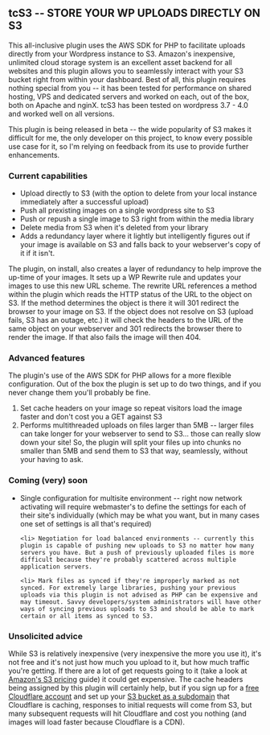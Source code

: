 <h2>tcS3 -- STORE YOUR WP UPLOADS DIRECTLY ON S3</h2>

This all-inclusive plugin uses the AWS SDK for PHP to facilitate uploads directly from your Wordpress instance to S3. Amazon's inexpensive, unlimited cloud storage system is an excellent asset backend for all websites and this plugin allows you to seamlessly interact with your S3 bucket right from within your dashboard. Best of all, this plugin requires nothing special from you -- it has been tested for performance on shared hosting, VPS and dedicated servers and worked on each, out of the box, both on Apache and nginX. tcS3 has been tested on wordpress 3.7 - 4.0 and worked well on all versions.

This plugin is being released in beta -- the wide popularity of S3 makes it difficult for me, the only developer on this project, to know every possible use case for it, so I'm relying on feedback from its use to provide further enhancements.

<h3>Current capabilities</h3>
<ul>
	<li> Upload directly to S3 (with the option to delete from your local instance immediately after a successful upload)
	<li> Push all prexisting images on a single wordpress site to S3
	<li> Push or repush a single image to S3 right from within the media library
	<li> Delete media from S3 when it's deleted from your library
	<li> Adds a redundancy layer where it lightly but intelligently figures out if your image is available on S3 and falls back to your webserver's copy of it if it isn't.
</ul>

The plugin, on install, also creates a layer of redundancy to help improve the up-time of your images. It sets up a WP Rewrite rule and updates your images to use this new URL scheme. The rewrite URL references a method within the plugin which reads the HTTP status of the URL to the object on S3. If the method determines the object is there it will 301 redirect the browser to your image on S3. If the object does not resolve on S3 (upload fails, S3 has an outage, etc.) it will check the headers to the URL of the same object on your webserver and 301 redirects the browser there to render the image. If that also fails the image will then 404.

<h3>Advanced features</h3>

The plugin's use of the AWS SDK for PHP allows for a more flexible configuration. Out of the box the plugin is set up to do two things, and if you never change them you'll probably be fine.

<ol>
	<li> Set cache headers on your image so repeat visitors load the image faster and don't cost you a GET against S3
	<li> Performs multithreaded uploads on files larger than 5MB -- larger files can take longer for your webserver to send to S3... those can really slow down your site! So, the plugin will split your files up into chunks no smaller than 5MB and send them to S3 that way, seamlessly, without your having to ask.
</ol>

<h3>Coming (very) soon</h3>
<ul>
	<li> Single configuration for multisite environment -- right now network activating will require webmaster's to define the settings for each of their site's individually (which may be what you want, but in many cases one set of settings is all that's required)
	
	<li> Negotiation for load balanced environments -- currently this plugin is capable of pushing new uploads to S3 no matter how many servers you have. But a push of previously uploaded files is more difficult because they're probably scattered across multiple application servers.

	<li> Mark files as synced if they're improperly marked as not synced. For extremely large libraries, pushing your previous uploads via this plugin is not advised as PHP can be expensive and may timeout. Savvy developers/system administrators will have other ways of syncing previous uploads to S3 and should be able to mark certain or all items as synced to S3.
</ul>

<h3>Unsolicited advice</h3>
While S3 is relatively inexpensive (very inexpensive the more you use it), it's not free and it's not just how much you upload to it, but how much traffic you're getting. If there are a lot of get requests going to it (take a look at <a href="http://aws.amazon.com/s3/pricing/">Amazon's S3 pricing</a> guide) it could get expensive. The cache headers being assigned by this plugin will certainly help, but if you sign up for a <a href="http://www.cloudflare.com">free Cloudflare account</a> and set up your <a href="http://docs.aws.amazon.com/AmazonS3/latest/dev/VirtualHosting.html">S3 bucket as a subdomain</a> that Cloudflare is caching, responses to initial requests will come from S3, but many subsequent requests will hit Cloudflare and cost you nothing (and images will load faster because Cloudflare is a CDN).
